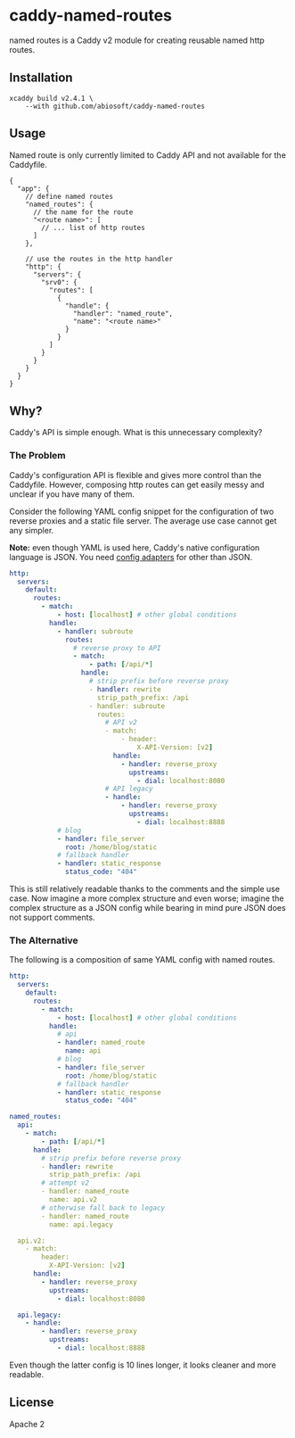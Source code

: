 # caddy-named-routes

named routes is a Caddy v2 module for creating reusable named http routes.

## Installation

```
xcaddy build v2.4.1 \
    --with github.com/abiosoft/caddy-named-routes
```

## Usage

Named route is only currently limited to Caddy API and not available for the Caddyfile.

```jsonc
{
  "app": {
    // define named routes
    "named_routes": {
      // the name for the route
      "<route name>": [
        // ... list of http routes
      ]
    },

    // use the routes in the http handler
    "http": {
      "servers": {
        "srv0": {
          "routes": [
            {
              "handle": {
                "handler": "named_route",
                "name": "<route name>"
              }
            }
          ]
        }
      }
    }
  }
}
```

## Why?

Caddy's API is simple enough. What is this unnecessary complexity?

### The Problem

Caddy's configuration API is flexible and gives more control than the Caddyfile.
However, composing http routes can get easily messy and unclear if you have many of them.

Consider the following YAML config snippet for the configuration of two reverse proxies and a static file server. The average use case cannot get any simpler.

**Note:** even though YAML is used here, Caddy's native configuration language is JSON. You need [config adapters](https://caddyserver.com/docs/config-adapters#known-config-adapters) for other than JSON.

```yaml
http:
  servers:
    default:
      routes:
        - match:
            - host: [localhost] # other global conditions
          handle:
            - handler: subroute
              routes:
                # reverse proxy to API
                - match:
                    - path: [/api/*]
                  handle:
                    # strip prefix before reverse proxy
                    - handler: rewrite
                      strip_path_prefix: /api
                    - handler: subroute
                      routes:
                        # API v2
                        - match:
                            - header:
                                X-API-Version: [v2]
                          handle:
                            - handler: reverse_proxy
                              upstreams:
                                - dial: localhost:8080
                        # API legacy
                        - handle:
                            - handler: reverse_proxy
                              upstreams:
                                - dial: localhost:8888
            # blog
            - handler: file_server
              root: /home/blog/static
            # fallback handler
            - handler: static_response
              status_code: "404"
```

This is still relatively readable thanks to the comments and the simple use case. Now imagine a more complex structure and even worse; imagine the complex structure as a JSON config while bearing in mind pure JSON does not support comments.

### The Alternative

The following is a composition of same YAML config with named routes.

```yaml
http:
  servers:
    default:
      routes:
        - match:
            - host: [localhost] # other global conditions
          handle:
            # api
            - handler: named_route
              name: api
            # blog
            - handler: file_server
              root: /home/blog/static
            # fallback handler
            - handler: static_response
              status_code: "404"

named_routes:
  api:
    - match:
        - path: [/api/*]
      handle:
        # strip prefix before reverse proxy
        - handler: rewrite
          strip_path_prefix: /api
        # attempt v2
        - handler: named_route
          name: api.v2
        # otherwise fall back to legacy
        - handler: named_route
          name: api.legacy

  api.v2:
    - match:
        header:
          X-API-Version: [v2]
      handle:
        - handler: reverse_proxy
          upstreams:
            - dial: localhost:8080

  api.legacy:
    - handle:
        - handler: reverse_proxy
          upstreams:
            - dial: localhost:8888
```

Even though the latter config is 10 lines longer, it looks cleaner and more readable.

## License

Apache 2
